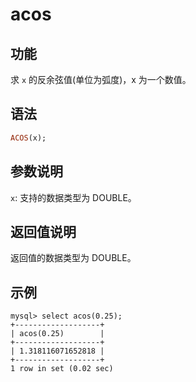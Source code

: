 # acos

## 功能

求 `x` 的反余弦值(单位为弧度)，x 为一个数值。

## 语法

```Haskell
ACOS(x);
```

## 参数说明

`x`: 支持的数据类型为 DOUBLE。

## 返回值说明

返回值的数据类型为 DOUBLE。

## 示例

```Plain Text
mysql> select acos(0.25);
+-------------------+
| acos(0.25)        |
+-------------------+
| 1.318116071652818 |
+-------------------+
1 row in set (0.02 sec)
```
